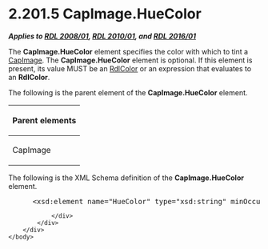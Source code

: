 <html dir="LTR" xmlns:mshelp="http://msdn.microsoft.com/mshelp" xmlns:ddue="http://ddue.schemas.microsoft.com/authoring/2003/5" xmlns:xlink="http://www.w3.org/1999/xlink" xmlns:tool="http://www.microsoft.com/tooltip">
    <head>
        <meta http-equiv="Content-Type" content="text/html; CHARSET=utf-8"></meta>
        <meta name="save" content="history"></meta>
        <title>2.201.5 CapImage.HueColor</title>
        <xml>
            <mshelp:toctitle title="2.201.5 CapImage.HueColor"></mshelp:toctitle>
            <mshelp:rltitle title="[MS-RDL]: CapImage.HueColor"></mshelp:rltitle>
            <mshelp:keyword index="A" term="27bf76a5-a717-4062-ac28-b1f1a33957b1"></mshelp:keyword>
            <mshelp:attr name="DCSext.ContentType" value="open specification"></mshelp:attr>
            <mshelp:attr name="AssetID" value="27bf76a5-a717-4062-ac28-b1f1a33957b1"></mshelp:attr>
            <mshelp:attr name="TopicType" value="kbRef"></mshelp:attr>
            <mshelp:attr name="DCSext.Title" value="[MS-RDL]: CapImage.HueColor" />
        </xml>
    </head>
    <body>
        <div id="header">
            <h1 class="heading">2.201.5 CapImage.HueColor</h1>
        </div>
        <div id="mainSection">
            <div id="mainBody">
                <div id="allHistory" class="saveHistory"></div>
                <div id="sectionSection0" class="section" name="collapseableSection">
                    

<p><b><i>Applies to </i></b><a href="1e855f94-4617-47e4-b89e-0856c6cb420f.htm"><b><i>RDL 2008/01</i></b></a><b><i>,
</i></b><a href="3428e690-a348-4ec7-8a6a-8efb42d2cdee.htm"><b><i>RDL 2010/01</i></b></a><b><i>,
and </i></b><a href="52ce3983-2bfc-4e72-9359-42aaf5fe4509.htm"><b><i>RDL 2016/01</i></b></a></p>

<p>The <b>CapImage.HueColor</b> element specifies the color
with which to tint a <a href="aeadc8ff-7b09-41e1-9ab8-2a3343bf25bb.htm">CapImage</a>.
The <b>CapImage.HueColor</b> element is optional. If this element is present,
its value MUST be an <a href="b302c6a5-6023-42b1-95ed-bafcdc4b5714.htm">RdlColor</a>
or an expression that evaluates to an <b>RdlColor</b>.</p>

<p>The following is the parent element of the <b>CapImage.HueColor</b>
element.</p>

<table>
 <thead>
  <tr>
   <th>
   <p>Parent elements</p>
   </th>
  </tr>
 </thead>
 <tr>
  <td>
  <p>CapImage</p>
  </td>
 </tr>
</table>

<p>The following is the XML Schema definition of the <b>CapImage.HueColor</b>
element.</p>

<dl>
<dd>
<div><pre> &lt;xsd:element name=&quot;HueColor&quot; type=&quot;xsd:string&quot; minOccurs=&quot;0&quot; /&gt;
</pre></div>
</dd></dl>


                </div>
            </div>
        </div>
    </body>
</html>